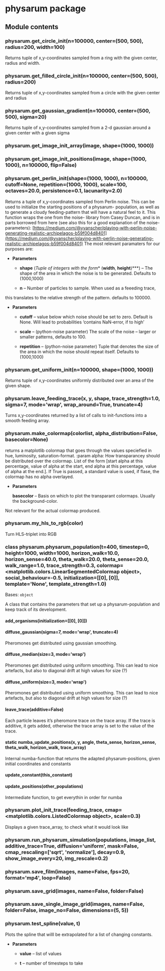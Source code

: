 # physarum package

## Module contents


### physarum.get_circle_init(n=100000, center=(500, 500), radius=200, width=100)
Returns tuple of x,y-coordinates sampled from a ring with the given center, radius and width.


### physarum.get_filled_circle_init(n=100000, center=(500, 500), radius=200)
Returns tuple of x,y-coordinates sampled from a circle with the given center and radius


### physarum.get_gaussian_gradient(n=100000, center=(500, 500), sigma=20)
Returns tuple of x,y-coordinates sampled from a 2-d gaussian around a given center with a given sigma


### physarum.get_image_init_array(image, shape=(1000, 1000))

### physarum.get_image_init_positions(image, shape=(1000, 1000), n=100000, flip=False)

### physarum.get_perlin_init(shape=(1000, 1000), n=100000, cutoff=None, repetition=(1000, 1000), scale=100, octaves=20.0, persistence=0.1, lacunarity=2.0)
Returns a tuple of x,y-coordinates sampled from Perlin noise.
This can be used to initialize the starting positions of a physarum-
population, as well as to generate a cloudy feeding-pattern that will
have a natural feel to it. This function wraps the one from the noise-
library from Casey Duncan, and is in parts borrowed from here (see also this for a good explanation of the noise-parameters):
[https://medium.com/@yvanscher/playing-with-perlin-noise-generating-realistic-archipelagos-b59f004d8401](https://medium.com/@yvanscher/playing-with-perlin-noise-generating-realistic-archipelagos-b59f004d8401)
The most relevant paramaters for our purposes are:


* **Parameters**

    
    * **shape** (*Tuple of integers with the form** (**width**, **height**)***) – The shape of the area in which the noise is to be generated. Defaults to (1000,1000)


    * **n** – Number of particles to sample. When used as a feeeding trace,


this translates to the relative strength of the pattern. defaults to 100000.


* **Parameters**

    
    * **cutoff** – value below which noise should be set to zero. Default is None. Will lead to probabilities ‘contains NaN-error, if to high’


    * **scale** – (python-noise parameter) The scale of the noise – larger or smaller patterns, defaults to 100.


    * **repetition** – (python-noise parameter) Tuple that denotes the size of the area in which the noise should repeat itself. Defaults to (1000,1000)



### physarum.get_uniform_init(n=100000, shape=(1000, 1000))
Returns tuple of x,y-coordinates uniformly distributed over an area of the given shape.


### physarum.leave_feeding_trace(x, y, shape, trace_strength=1.0, sigma=7, mode='wrap', wrap_around=True, truncate=4)
Turns x,y-coordinates returned by a list of calls to init-functions into a smooth feeding array.


### physarum.make_colormap(colorlist, alpha_distribution=False, basecolor=None)
returns a matplotlib colormap that goes through the values speciefied in hue, luminosity, saturation-format.
:param alpha: How transparancey should be distributed over the colormap.
List of the form [start alpha at this percentage, value of alpha at the start, end alpha at this percentage,
value of alpha at the end.]. If True is passed, a standard value is used, if flase, the colormap has no alpha overlayed.


* **Parameters**

    **basecolor** – Basis on which to plot the transparant colormaps. Usually the background-color.


Not relevant for the actual colormap produced.


### physarum.my_hls_to_rgb(color)
Turn HLS-triplet into RGB


### class physarum.physarum_population(t=400, timestep=0, height=1000, width=1000, horizon_walk=10.0, horizon_sense=40.0, theta_walk=20.0, theta_sense=20.0, walk_range=1.0, trace_strength=0.3, colormap=<matplotlib.colors.LinearSegmentedColormap object>, social_behaviour=-0.5, initialization=[[0], [0]], template='None', template_strength=1.0)
Bases: `object`

A class that contains the parameters that set up a physarum-population and keep track of its development.


#### add_organisms(initialization=[[0], [0]])

#### diffuse_gaussian(sigma=7, mode='wrap', truncate=4)
Pheromones get distributed using gaussian smoothing.


#### diffuse_median(size=3, mode='wrap')
Pheromones get distributed using uniform smoothing. This can lead to nice artefacts,
but also to diagonal drift at high values for size (?)


#### diffuse_uniform(size=3, mode='wrap')
Pheromones get distributed using uniform smoothing. This can lead to nice artefacts,
but also to diagonal drift at high values for size (?)


#### leave_trace(additive=False)
Each particle leaves it’s pheromone trace on the trace array.
If the trace is additive, it gets added, otherwise the trace array is set to the value of the trace.


#### static numba_update_positions(x, y, angle, theta_sense, horizon_sense, theta_walk, horizon_walk, trace_array)
Internal numba-function that returns the adapted physarum-positions, given initial coordinates and constants


#### update_constant(this_constant)

#### update_positions(other_populations)
Intermediate function, to get everythin in order for numba


### physarum.plot_init_trace(feeding_trace, cmap=<matplotlib.colors.ListedColormap object>, scale=0.3)
Displays a given trace_array, to check what it would look like


### physarum.run_physarum_simulation(populations, image_list, additive_trace=True, diffusion='uniform', mask=False, cmap_rescaling=['sqrt', 'normalize'], decay=0.9, show_image_every=20, img_rescale=0.2)

### physarum.save_film(images, name=False, fps=20, format='mp4', loop=False)

### physarum.save_grid(images, name=False, folder=False)

### physarum.save_single_image_grid(images, name=False, folder=False, image_no=False, dimensions=(5, 5))

### physarum.test_spline(value, t)
Plots the spline that willl be extrapolated for a list of changing constants.


* **Parameters**

    
    * **value** – list of values


    * **t** – number of timesteps to take
